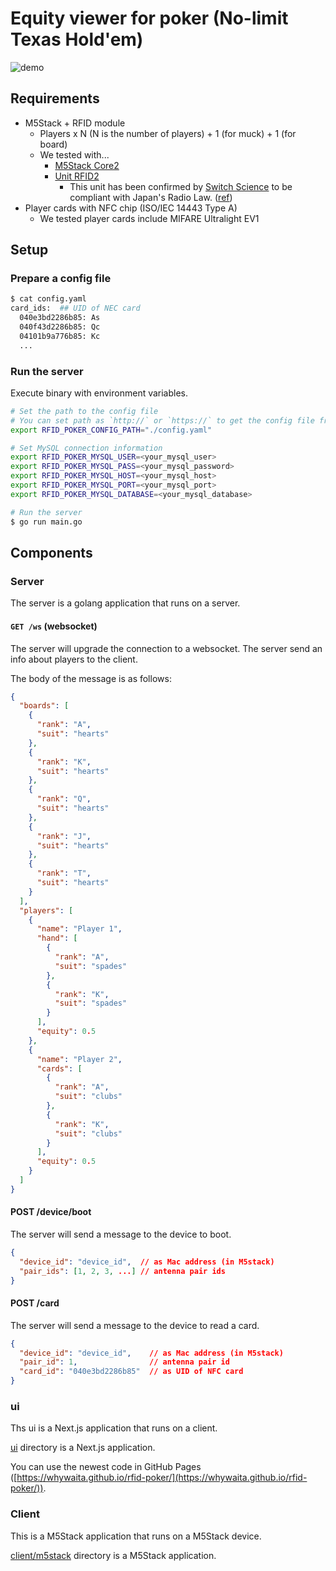 # Equity viewer for poker (No-limit Texas Hold'em)

![demo](./doc/media/demo.gif)

## Requirements

- M5Stack + RFID module
  - Players x N (N is the number of players) + 1 (for muck) + 1 (for board)
  - We tested with...
    - [M5Stack Core2](https://docs.m5stack.com/en/core/core2)
    - [Unit RFID2](https://docs.m5stack.com/en/unit/rfid2)
      - This unit has been confirmed by [Switch Science](https://www.switch-science.com/products/8301) to be compliant with Japan's Radio Law. ([ref](https://mag.switch-science.com/2022/05/24/m5stack-3/))
- Player cards with NFC chip (ISO/IEC 14443 Type A)
  - We tested player cards include MIFARE Ultralight EV1

## Setup

### Prepare a config file

```bash
$ cat config.yaml
card_ids:  ## UID of NEC card
  040e3bd2286b85: As
  040f43d2286b85: Qc
  04101b9a776b85: Kc
  ...
```

### Run the server

Execute binary with environment variables.

```bash
# Set the path to the config file
# You can set path as `http://` or `https://` to get the config file from the server.
export RFID_POKER_CONFIG_PATH="./config.yaml"

# Set MySQL connection information
export RFID_POKER_MYSQL_USER=<your_mysql_user>
export RFID_POKER_MYSQL_PASS=<your_mysql_password>
export RFID_POKER_MYSQL_HOST=<your_mysql_host>
export RFID_POKER_MYSQL_PORT=<your_mysql_port>
export RFID_POKER_MYSQL_DATABASE=<your_mysql_database>

# Run the server
$ go run main.go
```

## Components

### Server

The server is a golang application that runs on a server.

#### `GET /ws` (websocket)

The server will upgrade the connection to a websocket. The server send an info about players to the client.

The body of the message is as follows:

```json
{
  "boards": [
    {
      "rank": "A",
      "suit": "hearts"
    },
    {
      "rank": "K",
      "suit": "hearts"
    },
    {
      "rank": "Q",
      "suit": "hearts"
    },
    {
      "rank": "J",
      "suit": "hearts"
    },
    {
      "rank": "T",
      "suit": "hearts"
    }
  ],
  "players": [
    {
      "name": "Player 1",
      "hand": [
        {
          "rank": "A",
          "suit": "spades"
        },
        {
          "rank": "K",
          "suit": "spades"
        }
      ],
      "equity": 0.5
    },
    {
      "name": "Player 2",
      "cards": [
        {
          "rank": "A",
          "suit": "clubs"
        },
        {
          "rank": "K",
          "suit": "clubs"
        }
      ],
      "equity": 0.5
    }
  ]
}
```

#### POST /device/boot

The server will send a message to the device to boot.

```json
{
  "device_id": "device_id",  // as Mac address (in M5stack)
  "pair_ids": [1, 2, 3, ...] // antenna pair ids
}
```

#### POST /card

The server will send a message to the device to read a card.

```json
{
  "device_id": "device_id",    // as Mac address (in M5stack)
  "pair_id": 1,                // antenna pair id
  "card_id": "040e3bd2286b85"  // as UID of NFC card
}
```

### ui

Ths ui is a Next.js application that runs on a client.

[ui](./ui) directory is a Next.js application.

You can use the newest code in GitHub Pages ([https://whywaita.github.io/rfid-poker/](https://whywaita.github.io/rfid-poker/)).

### Client

This is a M5Stack application that runs on a M5Stack device.

[client/m5stack](./client/m5stack) directory is a M5Stack application.
